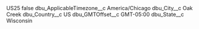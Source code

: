 <?xml version="1.0" encoding="UTF-8"?>
<CustomMetadata xmlns="http://soap.sforce.com/2006/04/metadata" xmlns:xsi="http://www.w3.org/2001/XMLSchema-instance" xmlns:xsd="http://www.w3.org/2001/XMLSchema">
    <label>US25</label>
    <protected>false</protected>
    <values>
        <field>dbu_ApplicableTimezone__c</field>
        <value xsi:type="xsd:string">America/Chicago</value>
    </values>
    <values>
        <field>dbu_City__c</field>
        <value xsi:type="xsd:string">Oak Creek</value>
    </values>
    <values>
        <field>dbu_Country__c</field>
        <value xsi:type="xsd:string">US</value>
    </values>
    <values>
        <field>dbu_GMTOffset__c</field>
        <value xsi:type="xsd:string">GMT-05:00</value>
    </values>
    <values>
        <field>dbu_State__c</field>
        <value xsi:type="xsd:string">Wisconsin</value>
    </values>
</CustomMetadata>
